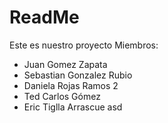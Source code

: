 # ReadMe

Este es nuestro proyecto
Miembros:
- Juan Gomez Zapata
- Sebastian Gonzalez Rubio
- Daniela Rojas Ramos 2
- Ted Carlos Gómez
- Eric Tiglla Arrascue
asd